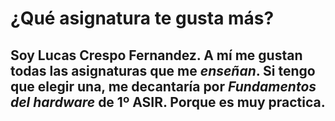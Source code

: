 # ¿Qué asignatura te gusta más?
Soy Lucas Crespo Fernandez. A mí me gustan todas las **asignaturas** que me *enseñan*. Si tengo que elegir una, me decantaría por ___Fundamentos del hardware___ de 1º ASIR.
Porque es muy practica.
---

